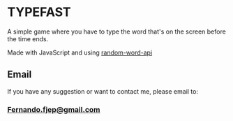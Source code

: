 # TYPEFAST

A simple game where you have to type the word that's on the screen before the time ends.

Made with JavaScript and using [random-word-api](https://random-word-api.herokuapp.com/)

## Email

If you have any suggestion or want to contact me, please email to:

### Fernando.fjep@gmail.com
